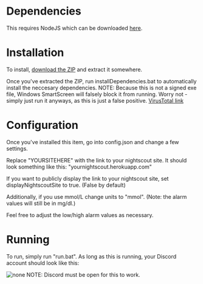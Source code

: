 # Dependencies
This requires NodeJS which can be downloaded [here](https://nodejs.org/en/).

# Installation
To install, [download the ZIP](https://github.com/leogandmars/nightscout-discord-rich-presence/archive/master.zip) and extract it somewhere.

Once you've extracted the ZIP, run installDependencies.bat to automatically install the neccesary dependencies.
NOTE: Because this is not a signed exe file, Windows SmartScreen will falsely block it from running. Worry not - simply just run it anyways, as this is just a false positive. [VirusTotal link](https://www.virustotal.com/#/file-analysis/MDUzZjM1NWY0ZjQ4NjM5YzliYjA1YTdmZDIxYmJkNTg6MTU0NDk2MDUxNQ==)

# Configuration
Once you've installed this item, go into config.json and change a few settings.

Replace "YOURSITEHERE" with the link to your nightscout site. It should look something like this: "yournightscout.herokuapp.com"

If you want to publicly display the link to your nightscout site, set displayNightscoutSite to true. (False by default)

Additionally, if you use mmol/L change units to "mmol". (Note: the alarm values will still be in mg/dl.)

Feel free to adjust the low/high alarm values as necessary. 

# Running
To run, simply run "run.bat". As long as this is running, your Discord account should look like this:

![none](https://i.imgur.com/RL7O8AS.png)
NOTE: Discord must be open for this to work.
